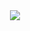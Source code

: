 <div align=center>
	<img src="https://capsule-render.vercel.app/api?type=waving&color=#75E6DA&height=200&section=header&text=haazz%20Github!&fontSize=90" />	
</div>
